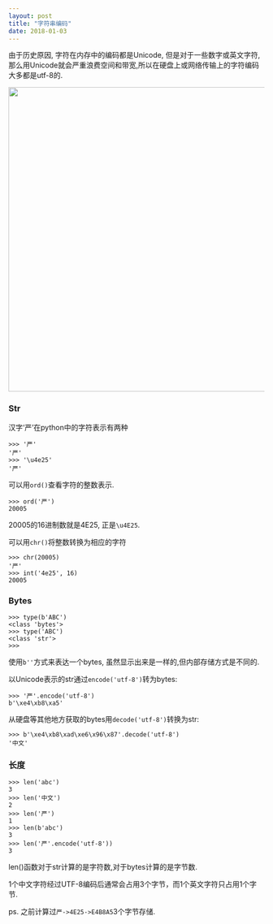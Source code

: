 ```yaml
---
layout: post
title: "字符串编码"
date: 2018-01-03
---
```


由于历史原因, 字符在内存中的编码都是Unicode, 但是对于一些数字或英文字符, 那么用Unicode就会严重浪费空间和带宽,所以在硬盘上或网络传输上的字符编码大多都是utf-8的.

<img src="http://p9qv3iwy5.bkt.clouddn.com/markdown/1514970056406.png" width="600"/>

### Str

汉字‘严’在python中的字符表示有两种

```
>>> '严'
'严'
>>> '\u4e25'
'严'
```

可以用`ord()`查看字符的整数表示.

```
>>> ord('严')
20005
```

20005的16进制数就是4E25, 正是`\u4E25`.

可以用`chr()`将整数转换为相应的字符

```
>>> chr(20005)
'严'
>>> int('4e25', 16)
20005
```

### Bytes

```
>>> type(b'ABC')
<class 'bytes'>
>>> type('ABC')
<class 'str'>
>>>
```

使用`b''`方式来表达一个bytes, 虽然显示出来是一样的,但内部存储方式是不同的.

以Unicode表示的str通过`encode('utf-8')`转为bytes:

```
>>> '严'.encode('utf-8')
b'\xe4\xb8\xa5'
```

从硬盘等其他地方获取的bytes用`decode('utf-8')`转换为str:

```
>>> b'\xe4\xb8\xad\xe6\x96\x87'.decode('utf-8')
'中文'
```

### 长度

```
>>> len('abc')
3
>>> len('中文')
2
>>> len('严')
1
>>> len(b'abc')
3
>>> len('严'.encode('utf-8'))
3
```
len()函数对于str计算的是字符数,对于bytes计算的是字节数.

1个中文字符经过UTF-8编码后通常会占用3个字节，而1个英文字符只占用1个字节.

ps. 之前计算过`严->4E25->E4B8A5`3个字节存储.


